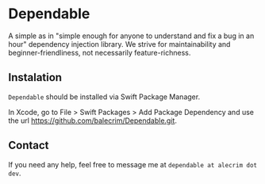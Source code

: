 # Dependable

A simple as in "simple enough for anyone to understand and fix a bug in an hour" dependency injection library. We strive for maintainability and beginner-friendliness, not necessarily feature-richness.

## Instalation

 `Dependable` should be installed via Swift Package Manager.

In Xcode, go to File > Swift Packages > Add Package Dependency and use the url https://github.com/balecrim/Dependable.git.

## Contact

If you need any help, feel free to message me at `dependable at alecrim dot dev`.